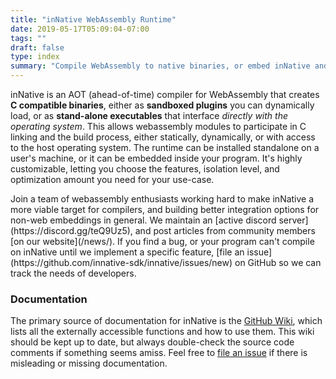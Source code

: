 ```yaml
---
title: "inNative WebAssembly Runtime"
date: 2019-05-17T05:09:04-07:00
tags: ""
draft: false
type: index
summary: "Compile WebAssembly to native binaries, or embed inNative and provide your own WebAssembly execution environment."
---
```

inNative is an AOT (ahead-of-time) compiler for WebAssembly that creates **C compatible binaries**, either as **sandboxed plugins** you can dynamically load, or as **stand-alone executables** that interface *directly with the operating system*. This allows webassembly modules to participate in C linking and the build process, either statically, dynamically, or with access to the host operating system. The runtime can be installed standalone on a user's machine, or it can be embedded inside your program. It's highly customizable, letting you choose the features, isolation level, and optimization amount you need for your use-case.

<p>Join a team of webassembly enthusiasts working hard to make inNative a more viable target for compilers, and building better integration options for non-web embeddings in general. We maintain an [active discord server](https://discord.gg/teQ9Uz5), and post articles from community members [on our website](/news/). If you find a bug, or your program can't compile on inNative until we implement a specific feature, [file an issue](https://github.com/innative-sdk/innative/issues/new) on GitHub so we can track the needs of developers.

### Documentation
The primary source of documentation for inNative is the [GitHub Wiki](https://github.com/innative-sdk/innative/wiki), which lists all the externally accessible functions and how to use them. This wiki should be kept up to date, but always double-check the source code comments if something seems amiss. Feel free to [file an issue](https://github.com/innative-sdk/innative/issues/new) if there is misleading or missing documentation.